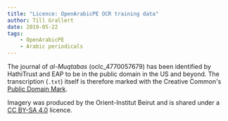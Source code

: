 ```yaml
---
title: "Licence: OpenArabicPE OCR training data"
author: Till Grallert
date: 2019-05-22
tags:
    - OpenArabicPE
    - Arabic periodicals
---
```


The journal of *al-Muqtabas* (oclc_4770057679) has been identified by HathiTrust and EAP to be in the public domain in the US and beyond. The transcription (`.txt`) itself is therefore marked with the Creative Common's [Public Domain Mark](https://creativecommons.org/publicdomain/mark/1.0/).

Imagery was produced by the Orient-Institut Beirut and is shared under a [CC BY-SA 4.0](http://creativecommons.org/licenses/by-sa/4.0/) licence.